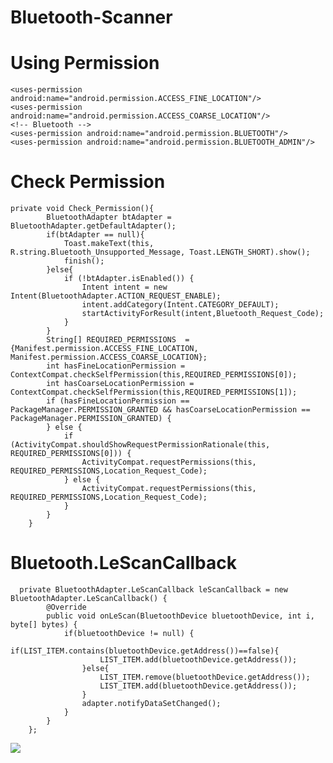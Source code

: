 # Bluetooth-Scanner

# Using Permission
<div>
  
  <!-- GPS -->
    <uses-permission android:name="android.permission.ACCESS_FINE_LOCATION"/>
    <uses-permission android:name="android.permission.ACCESS_COARSE_LOCATION"/>
    <!-- Bluetooth -->
    <uses-permission android:name="android.permission.BLUETOOTH"/>
    <uses-permission android:name="android.permission.BLUETOOTH_ADMIN"/>
</div>
  
# Check Permission
```
private void Check_Permission(){
        BluetoothAdapter btAdapter = BluetoothAdapter.getDefaultAdapter();
        if(btAdapter == null){
            Toast.makeText(this, R.string.Bluetooth_Unsupported_Message, Toast.LENGTH_SHORT).show();
            finish();
        }else{
            if (!btAdapter.isEnabled()) {
                Intent intent = new Intent(BluetoothAdapter.ACTION_REQUEST_ENABLE);
                intent.addCategory(Intent.CATEGORY_DEFAULT);
                startActivityForResult(intent,Bluetooth_Request_Code);
            }
        }
        String[] REQUIRED_PERMISSIONS  = {Manifest.permission.ACCESS_FINE_LOCATION, Manifest.permission.ACCESS_COARSE_LOCATION};
        int hasFineLocationPermission = ContextCompat.checkSelfPermission(this,REQUIRED_PERMISSIONS[0]);
        int hasCoarseLocationPermission = ContextCompat.checkSelfPermission(this,REQUIRED_PERMISSIONS[1]);
        if (hasFineLocationPermission == PackageManager.PERMISSION_GRANTED && hasCoarseLocationPermission == PackageManager.PERMISSION_GRANTED) {
        } else {
            if (ActivityCompat.shouldShowRequestPermissionRationale(this, REQUIRED_PERMISSIONS[0])) {
                ActivityCompat.requestPermissions(this, REQUIRED_PERMISSIONS,Location_Request_Code);
            } else {
                ActivityCompat.requestPermissions(this, REQUIRED_PERMISSIONS,Location_Request_Code);
            }
        }
    }
```

# Bluetooth.LeScanCallback
```
  private BluetoothAdapter.LeScanCallback leScanCallback = new BluetoothAdapter.LeScanCallback() {
        @Override
        public void onLeScan(BluetoothDevice bluetoothDevice, int i, byte[] bytes) {
            if(bluetoothDevice != null) {
                if(LIST_ITEM.contains(bluetoothDevice.getAddress())==false){
                    LIST_ITEM.add(bluetoothDevice.getAddress());
                }else{
                    LIST_ITEM.remove(bluetoothDevice.getAddress());
                    LIST_ITEM.add(bluetoothDevice.getAddress());
                }
                adapter.notifyDataSetChanged();
            }
        }
    };
 ```

<div>
  <img src="https://user-images.githubusercontent.com/58409497/70030584-dd732f00-15ec-11ea-9fd3-7af15978179c.jpg"/>
</div>
